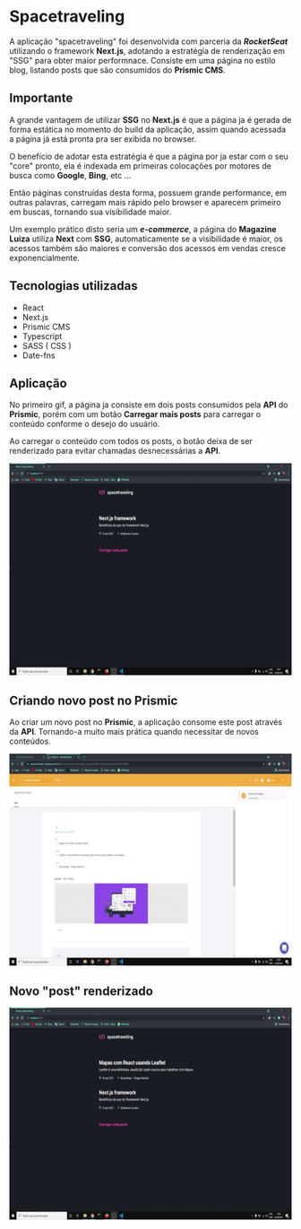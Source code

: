 # Spacetraveling

A aplicação "spacetraveling" foi desenvolvida com parceria da ***RocketSeat*** utilizando o framework **Next.js**, adotando a estratégia de renderização em "SSG" para obter maior performnace. 
Consiste em uma página no estilo blog, listando posts que são consumidos do **Prismic CMS**.

## Importante

A grande vantagem de utilizar **SSG** no **Next.js** é que a página ja é gerada de forma estática no momento do build da aplicação, assim quando acessada a página já está pronta pra ser exibida no browser.

O benefício de adotar esta estratégia é que a página por ja estar com o seu "core" pronto, ela é indexada em primeiras colocações por motores de busca como **Google**, **Bing**, etc ...

Então páginas construídas desta forma, possuem grande performance, em outras palavras, carregam mais rápido pelo browser e aparecem primeiro em buscas, tornando sua visibilidade maior. 

Um exemplo prático disto seria um ***e-commerce***, a página do **Magazine Luiza** utiliza **Next** com **SSG**, automaticamente se a visibilidade é maior, os acessos também são maiores e conversão dos acessos em vendas cresce exponencialmente. 

## Tecnologias utilizadas

  - React
  - Next.js
  - Prismic CMS
  - Typescript
  - SASS ( CSS )
  - Date-fns
  
## Aplicação

No primeiro gif, a página ja consiste em dois posts consumidos pela **API** do **Prismic**, porém com um botão **Carregar mais posts** para carregar o conteúdo conforme o desejo do usuário.

Ao carregar o conteúdo com todos os posts, o botão deixa de ser renderizado para evitar chamadas desnecessárias a **API**.

<p align="center">
  <img src="src/assets/to_readme/fluxo_inicial.gif">
</p>

## Criando novo post no Prismic

Ao criar um novo post no **Prismic**, a aplicação consome este post através da **API**. Tornando-a muito mais prática quando necessitar de novos conteúdos.

<p align="center">
  <img src="src/assets/to_readme/prismic.gif">
</p>

## Novo "post" renderizado

<p align="center">
  <img src="src/assets/to_readme/fluxo_com_post.gif">
</p>

